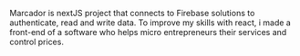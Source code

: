 Marcador is nextJS project that connects to Firebase solutions to authenticate, read and write data.
To improve my skills with react, i made a front-end of a software who helps micro entrepreneurs their services and control prices.

